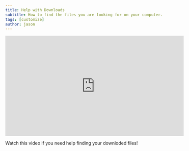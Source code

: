 ```yaml
---
title: Help with Downloads
subtitle: How to find the files you are looking for on your computer.
tags: [customize]
author: jason
---
```


<iframe width="560" height="315" src="https://www.youtube.com/embed/X-YLXjsRW-0" frameborder="0" allow="accelerometer; autoplay; clipboard-write; encrypted-media; gyroscope; picture-in-picture" allowfullscreen></iframe>

Watch this video if you need help finding your downloded files!

